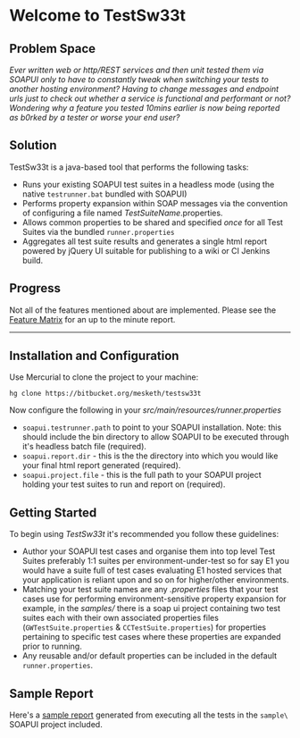 # Welcome to TestSw33t

## Problem Space
_Ever written web or http/REST services and then unit tested them via SOAPUI only to have to constantly tweak when switching your tests to another hosting environment?_ _Having to change messages and endpoint urls just to check out whether a service is functional and performant or not?_ _Wondering why a feature you tested 10mins earlier is now being reported as b0rked by a tester or worse your end user?_

## Solution

TestSw33t is a java-based tool that performs the following tasks:
 
*	Runs your existing SOAPUI test suites in a headless mode (using the native ```testrunner.bat``` bundled with SOAPUI)
*	Performs property expansion within SOAP messages via the convention of configuring a file named _TestSuiteName_.properties.
*	Allows common properties to be shared and specified _once_ for all Test Suites via the bundled ```runner.properties```
*	Aggregates all test suite results and generates a single html report powered by jQuery UI suitable for publishing to a wiki or CI Jenkins build.

## Progress 
Not all of the features mentioned about are implemented. Please see the [Feature Matrix](https://bitbucket.org/mesketh/testsw33t/wiki/feature-matrix.html) for an up to the minute report.

---

## Installation and Configuration
Use Mercurial to clone the project to your machine: 

```hg clone https://bitbucket.org/mesketh/testsw33t```

Now configure the following in your _src/main/resources/runner.properties_

   - ```soapui.testrunner.path``` to point to your SOAPUI installation. Note: this should include the bin directory to allow SOAPUI to be executed through it's headless batch file (required).
   -  ```soapui.report.dir``` - this is the the directory into which you would like your final html report generated (required).
   -  ```soapui.project.file``` - this is the full path to your SOAPUI project holding your test suites to run and report on (required).

## Getting Started

To begin using _TestSw33t_ it's recommended you follow these guidelines: 

   - Author your SOAPUI test cases and organise them into top level Test Suites preferably 1:1 suites per environment-under-test so for say E1 you would have a suite full of test cases evaluating E1 hosted services that your application is reliant upon and so on for higher/other environments.
   - Matching your test suite names are any _.properties_ files that your test cases use for performing environment-sensitive property expansion for example, in the _samples/_ there is a soap ui project containing two test suites each with their own associated properties files (```GWTestSuite.properties``` & ```CCTestSuite.properties```) for properties pertaining to specific test cases where these properties are expanded prior to running. 
   - Any reusable and/or default properties can be included in the default ```runner.properties```.
  
## Sample Report
  
  Here's a [sample report](./sample/report.html) generated from executing all the tests in the ```sample\``` SOAPUI project included.
  